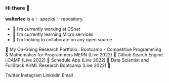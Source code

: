 ### Hi there 👋


**walterleo** is a ✨ _special_ ✨ repository.


- 🔭 I’m currently working at CSnet
- 🌱 I’m currently learning Micro services
- 👯 I’m looking to collaborate on any open source


💼 My On-Going Research Portfolio :
Bootcamp - Competitive Programming & Mathematics for Programmers MERN (Live 2022) 🔄
Github Search Engine. i.CAMP (Live 2022) 🔄
Schedule App (Live 2022) 🔄
Data Scientist and FullStack AI/ML Research Bootcamp (Live 2022) 🔄




Twitter Instagram Linkedin Email
